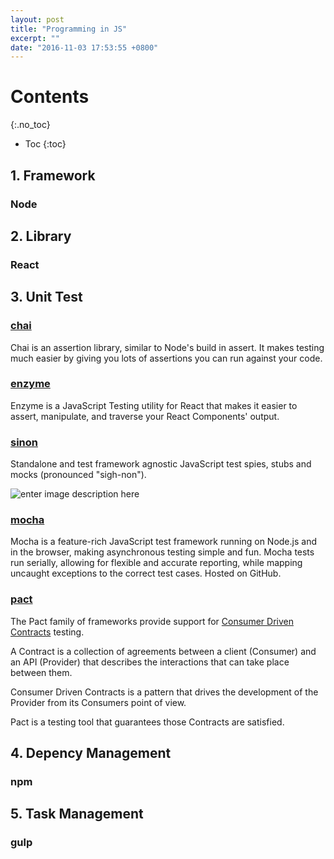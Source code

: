 ```yaml
---
layout: post
title: "Programming in JS"
excerpt: ""
date: "2016-11-03 17:53:55 +0800"
---
```


# Contents
{:.no_toc}

* Toc
{:toc}

## 1. Framework

### Node

## 2. Library

### React

## 3. Unit Test

### [chai](https://github.com/chaijs/chai)
Chai is an assertion library, similar to Node's build in assert. It makes testing much easier by giving you lots of assertions you can run against your code.


### [enzyme](https://github.com/airbnb/enzyme)
Enzyme is a JavaScript Testing utility for React that makes it easier to assert, manipulate, and traverse your React Components' output.

### [sinon](https://github.com/sinonjs/sinon)
Standalone and test framework agnostic JavaScript test spies, stubs and mocks (pronounced "sigh-non").

![enter image description here](https://camo.githubusercontent.com/23e6d3a00df447d127c150e2a7f312f0e7741d9c/68747470733a2f2f73617563656c6162732e636f6d2f62726f777365722d6d61747269782f73696e6f6e6a732e737667)

### [mocha](https://github.com/mochajs/mocha)
Mocha is a feature-rich JavaScript test framework running on Node.js and in the browser, making asynchronous testing simple and fun. Mocha tests run serially, allowing for flexible and accurate reporting, while mapping uncaught exceptions to the correct test cases. Hosted on GitHub.


### [pact](https://github.com/pact-foundation/pact-js)
The Pact family of frameworks provide support for [Consumer Driven Contracts](http://martinfowler.com/articles/consumerDrivenContracts.html) testing.

A Contract is a collection of agreements between a client (Consumer) and an API (Provider) that describes the interactions that can take place between them.

Consumer Driven Contracts is a pattern that drives the development of the Provider from its Consumers point of view.

Pact is a testing tool that guarantees those Contracts are satisfied.

## 4. Depency Management

### npm

## 5. Task Management

### gulp
